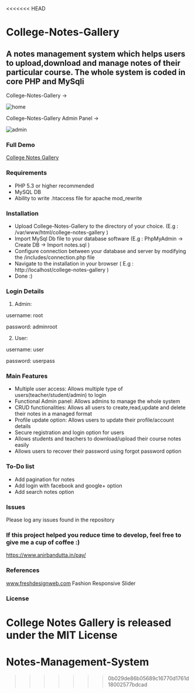 <<<<<<< HEAD
# College-Notes-Gallery
## A notes management system which helps users to upload,download and manage notes of their particular course. The whole system is coded in core PHP and MySqli



College-Notes-Gallery ->

![home](https://user-images.githubusercontent.com/16975766/28489136-9c9930a0-6ed8-11e7-85a0-af4d73f63cd7.png)



College-Notes-Gallery Admin Panel ->

![admin](https://user-images.githubusercontent.com/16975766/28489144-e2c938ae-6ed8-11e7-90f2-f104f34eeabb.png)


### Full Demo
[College Notes Gallery](https://www.youtube.com/watch?v=oJ7rNVoCPG0&t)

### Requirements 

- PHP 5.3 or higher recommended 
- MySQL DB
- Ability to write .htaccess file for apache mod_rewrite

### Installation
- Upload College-Notes-Gallery to the directory of your choice. (E.g :  /var/www/html/college-notes-gallery )
- Import MySql Db file to your database software (E.g : PhpMyAdmin -> Create DB -> Import notes.sql  )
- Configure connection between your database and server by modifying the /includes/connection.php file
- Navigate to the installation in your browser ( E.g :  http://localhost/college-notes-gallery )
- Done :)

### Login Details

1. Admin:

username: root

password: adminroot

2. User:

username: user

password: userpass

### Main Features

- Multiple user access:  Allows multiple type of users(teacher/student/admin) to login 
- Functional Admin panel:  Allows admins to manage the whole system
- CRUD functionalities:  Allows all users to create,read,update and delete their notes in a managed format 
- Profile update option:  Allows users to update their profile/account details  
- Secure registration and login option for users
- Allows students and teachers to download/upload their course notes easily
- Allows users to recover their password using forgot password option

### To-Do  list
- Add pagination for notes
- Add login with facebook and google+ option
- Add search notes option

### Issues

Please log any issues found in the repository 

### If this project helped you reduce time to develop, feel free to give me a cup of coffee :)
https://www.anirbandutta.in/pay/

### References 
www.freshdesignweb.com
Fashion Responsive Slider

### License
College Notes Gallery is released under the MIT License
=======
# Notes-Management-System
>>>>>>> 0b029de86b05689c16770d1761d18002577bdcad
